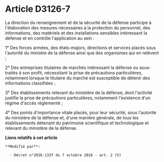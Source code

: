 # Article D3126-7

La          direction du renseignement et de la sécurité de la défense participe à l'élaboration des mesures nécessaires à la
protection du personnel, des informations, des matériels et des installations sensibles intéressant la défense et en contrôle
l'application au sein : 

1° Des forces armées, des états-majors, directions et services placés sous l'autorité du ministre de la défense ainsi que des
organismes qui en relèvent ; 

2° Des entreprises titulaires de marchés intéressant la défense ou sous-traités à son profit, nécessitant la prise de
précautions particulières, notamment lorsque le titulaire du marché est susceptible de détenir des informations
classifiées ; 

3° Des établissements relevant du ministère de la défense, dont l'activité justifie la prise de précautions particulières,
notamment l'existence d'un régime d'accès réglementé ; 

4° Des points d'importance vitale placés, pour leur sécurité, sous l'autorité du ministère de la défense et, d'une manière
générale, de tous les établissements détenant du patrimoine scientifique et technologique et relevant du ministère de la
défense.

**Liens relatifs à cet article**

	**Modifié par**:

	  - Décret n°2016-1337 du 7 octobre 2016 - art. 2 (V)

